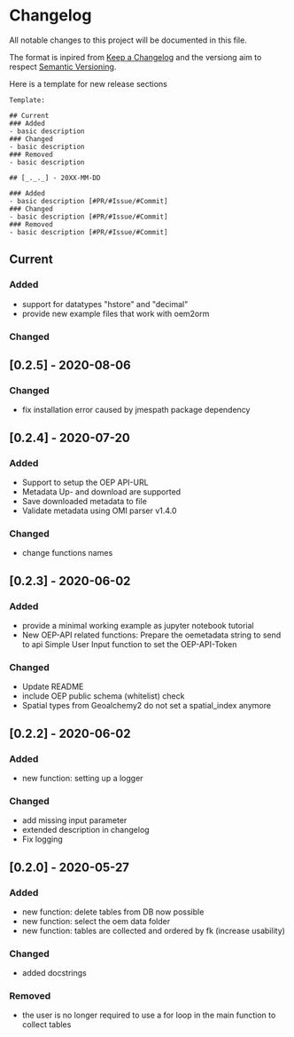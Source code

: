 # Changelog
All notable changes to this project will be documented in this file.

The format is inpired from [Keep a Changelog](http://keepachangelog.com/en/1.0.0/)
and the versiong aim to respect [Semantic Versioning](http://semver.org/spec/v2.0.0.html).

Here is a template for new release sections

```
Template:

## Current
### Added
- basic description
### Changed
- basic description
### Removed
- basic description

## [_._._] - 20XX-MM-DD

### Added
- basic description [#PR/#Issue/#Commit]
### Changed
- basic description [#PR/#Issue/#Commit]
### Removed
- basic description [#PR/#Issue/#Commit]
```
## Current

### Added
- support for datatypes "hstore" and "decimal"
- provide new example files that work with oem2orm

### Changed


## [0.2.5] - 2020-08-06

### Changed
- fix installation error caused by jmespath package dependency

## [0.2.4] - 2020-07-20

### Added
- Support to setup the OEP API-URL
- Metadata Up- and download are supported
- Save downloaded metadata to file
- Validate metadata using OMI parser v1.4.0

### Changed
- change functions names


## [0.2.3] - 2020-06-02

### Added
- provide a minimal working example as jupyter notebook tutorial
- New OEP-API related functions: Prepare the oemetadata string to send to api 
    Simple User Input function to set the OEP-API-Token

### Changed
- Update README
- include OEP public schema (whitelist) check
- Spatial types from Geoalchemy2 do not set a spatial_index anymore


## [0.2.2] - 2020-06-02

### Added
- new function: setting up a logger

### Changed
- add missing input parameter
- extended description in changelog
- Fix logging 


## [0.2.0] - 2020-05-27

### Added
- new function: delete tables from DB now possible
- new function: select the oem data folder 
- new function: tables are collected and ordered by fk (increase usability)

### Changed
- added docstrings 

### Removed
- the user is no longer required to use a for loop in the main function to collect tables




